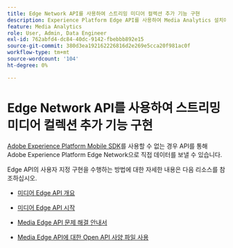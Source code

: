 ```yaml
---
title: Edge Network API를 사용하여 스트리밍 미디어 컬렉션 추가 기능 구현
description: Experience Platform Edge API를 사용하여 Media Analytics 설치에 대한 리소스입니다.
feature: Media Analytics
role: User, Admin, Data Engineer
exl-id: 762abfd4-dc84-40dc-9142-fbebbb892e15
source-git-commit: 380d3ea192162226816d2e269e5cca20f981ac0f
workflow-type: tm+mt
source-wordcount: '104'
ht-degree: 0%

---
```


# Edge Network API를 사용하여 스트리밍 미디어 컬렉션 추가 기능 구현

[Adobe Experience Platform Mobile SDK](/help/implementation/edge/implementation-edge.md)를 사용할 수 없는 경우 API를 통해 Adobe Experience Platform Edge Network으로 직접 데이터를 보낼 수 있습니다.

Edge API의 사용자 지정 구현을 수행하는 방법에 대한 자세한 내용은 다음 리소스를 참조하십시오.

* [미디어 Edge API 개요](https://developer.adobe.com/cja-apis/docs/endpoints/media-edge/)

* [미디어 Edge API 시작](https://developer.adobe.com/cja-apis/docs/endpoints/media-edge/getting-started/)

* [Media Edge API 문제 해결 안내서](https://developer.adobe.com/cja-apis/docs/endpoints/media-edge/troubleshooting/)

* [Media Edge API에 대한 Open API 사양 파일 사용](https://developer.adobe.com/data-collection-apis/docs/api/media-edge/)

